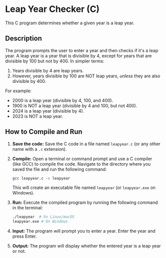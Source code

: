 # Leap Year Checker (C)

This C program determines whether a given year is a leap year.

## Description

The program prompts the user to enter a year and then checks if it's a leap year.  A leap year is a year that is divisible by 4, except for years that are divisible by 100 but not by 400.  In simpler terms:

1.  Years divisible by 4 are leap years.
2.  However, years divisible by 100 are NOT leap years, *unless* they are also divisible by 400.

For example:

*   2000 is a leap year (divisible by 4, 100, and 400).
*   1900 is NOT a leap year (divisible by 4 and 100, but not 400).
*   2024 is a leap year (divisible by 4).
*   2023 is NOT a leap year.

## How to Compile and Run

1.  **Save the code:** Save the C code in a file named `leapyear.c` (or any other name with a `.c` extension).

2.  **Compile:** Open a terminal or command prompt and use a C compiler (like GCC) to compile the code.  Navigate to the directory where you saved the file and run the following command:

    ```bash
    gcc leapyear.c -o leapyear
    ```

    This will create an executable file named `leapyear` (or `leapyear.exe` on Windows).

3.  **Run:** Execute the compiled program by running the following command in the terminal:

    ```bash
    ./leapyear  # On Linux/macOS
    leapyear.exe # On Windows
    ```

4.  **Input:** The program will prompt you to enter a year. Enter the year and press Enter.

5.  **Output:** The program will display whether the entered year is a leap year or not.
